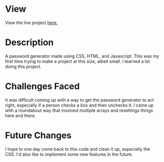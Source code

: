 # View 

View the live project <a href = "https://thunderous-cupcake-fb720c.netlify.app/" target = "_blank" rel= "noreferrer noopener">here.</a>

# Description

A password generator made using CSS, HTML, and Javascript. This was my first time trying to make a project at this size, albeit small. I learned a lot doing this project.

# Challenges Faced

It was difficult coming up with a way to get the password generator to act right, especially if a person checks a box and then unchecks it. I came up with a roundabout way that involved multiple arrays and resettings things here and there.

# Future Changes

I hope to one day come back to this code and clean it up, especially the CSS. I'd also like to implement some new features in the future.
